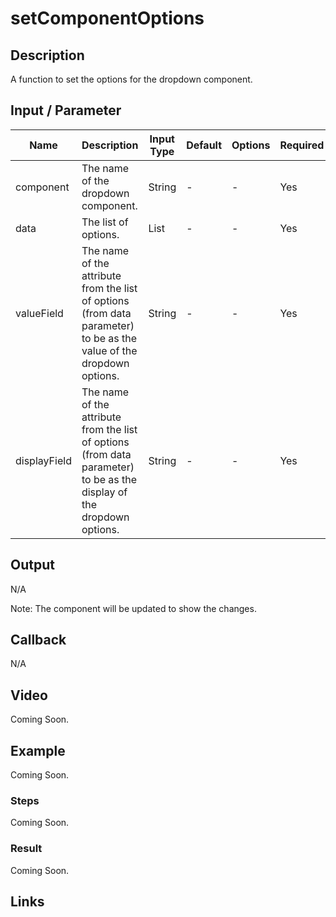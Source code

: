 # setComponentOptions

## Description

A function to set the options for the dropdown component.

## Input / Parameter

| Name | Description | Input Type | Default | Options | Required |
| ------ | ------ | ------ | ------ | ------ | ------ |
| component | The name of the dropdown component. | String | - | - | Yes |
| data | The list of options. | List | - | - | Yes |
| valueField | The name of the attribute from the list of options (from data parameter) to be as the value of the dropdown options. | String | - | - | Yes |
| displayField | The name of the attribute from the list of options (from data parameter) to be as the display of the dropdown options. | String | - | - | Yes |

## Output

N/A

Note: The component will be updated to show the changes. 

## Callback

N/A

## Video

Coming Soon.

<!-- Format: [![Video]({image-path})]({url-link}) -->

## Example

Coming Soon.

<!-- Share a scenario, like a user requirements. -->

### Steps

Coming Soon.

<!-- Show the steps and share some screenshots.

1. .....

Format: ![]({image-path}) -->

### Result

Coming Soon.

<!-- Explain the output.

Format: ![]({image-path}) -->

## Links